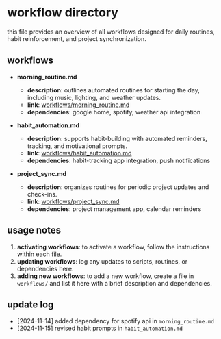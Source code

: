 # workflow directory

this file provides an overview of all workflows designed for daily routines, habit reinforcement, and project synchronization.

## workflows

- **morning_routine.md**
  - **description**: outlines automated routines for starting the day, including music, lighting, and weather updates.
  - **link**: [workflows/morning_routine.md](workflows/morning_routine.md)
  - **dependencies**: google home, spotify, weather api integration

- **habit_automation.md**
  - **description**: supports habit-building with automated reminders, tracking, and motivational prompts.
  - **link**: [workflows/habit_automation.md](workflows/habit_automation.md)
  - **dependencies**: habit-tracking app integration, push notifications

- **project_sync.md**
  - **description**: organizes routines for periodic project updates and check-ins.
  - **link**: [workflows/project_sync.md](workflows/project_sync.md)
  - **dependencies**: project management app, calendar reminders

## usage notes

1. **activating workflows**: to activate a workflow, follow the instructions within each file.
2. **updating workflows**: log any updates to scripts, routines, or dependencies here.
3. **adding new workflows**: to add a new workflow, create a file in `workflows/` and list it here with a brief description and dependencies.

## update log

- [2024-11-14] added dependency for spotify api in `morning_routine.md`
- [2024-11-15] revised habit prompts in `habit_automation.md`
